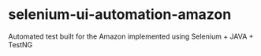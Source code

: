 # selenium-ui-automation-amazon
Automated test built for the Amazon implemented using Selenium + JAVA + TestNG
